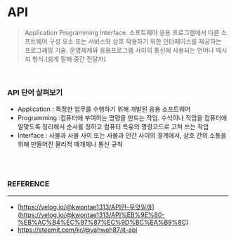 # API


> Application Programming Interface. 소프트웨어 응용 프로그램에서 다른 소프트웨어 구성 요소 또는 서비스와 상호 작용하기 위한 인터페이스를 제공하는 프로그래밍 기술. 운영체제와 응용프로그램 사이의 통신에 사용되는 언어나 메시지 형식.(쉽게 말해 중간 전달자)

<br>

### API 단어 살펴보기
  - Application : 특정한 업무를 수행하기 위해 개발된 응용 소프트웨어
  - Programming :컴퓨터에 부여하는 명령을 만드는 작업. 수식이나 작업을 컴퓨터에 알맞도록 정리해서 순서를 정하고 컴퓨터 특유의 명령코드로 고쳐 쓰는 작업
  - Interface : 사물과 사물 사이 또는 사물과 인간 사이의 경계에서, 상호 간의 소통을 위해 만들어진 물리적 매개체나 통신 규칙

<br>
<br>

### **REFERENCE**

---

- [https://velog.io/@kwontae1313/API란-무엇일까](https://velog.io/@kwontae1313/API%EB%9E%80-%EB%AC%B4%EC%97%87%EC%9D%BC%EA%B9%8C)
- https://steemit.com/kr/@yahweh87/it-api
